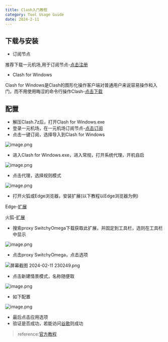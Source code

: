 ```yaml
---
title: Clash入门教程
category: Tool Usage Guide
date: 2024-2-11
---
```


## 下载与安装

- 订阅节点

推荐下载一元机场,用于订阅节点-[点击注册](https://一元机场.com/#/register)

- Clash for Windows

Clash for Windows是Clash的图形化操作客户端对普通用户来说容易操作和入门，而不用使用晦涩的命令行操作Clash-[点击下载](https://xn--4gq62f52gdss.com/down/clash.7z)

## 配置

- 解压Clash.7z后，打开Clash for Windows.exe
- 登录一元机场，在一元机场订阅节点-[点击订阅](https://一元机场.com/#/plan)
- 点击一键订阅，选择导入到Clash for Windows

![image.png](https://x1lys.github.io/X1lyS.blog.github.io/src/assets/img/5-1-1.png)

- 进入Clash for Windows.exe，进入常规，打开系统代理，开机自启

![image.png](https://x1lys.github.io/X1lyS.blog.github.io/src/assets/img/5-1-2.png)

- 点击代理，选择规则模式

![image.png](https://x1lys.github.io/X1lyS.blog.github.io/src/assets/img/5-1-3.png)

- 打开火狐或Edge浏览器，安装扩展(以下教程以Edge浏览器为例)

Edge-[扩展](https://microsoftedge.microsoft.com/addons?hl=zh-CN)

火狐-[扩展](https://addons.mozilla.org/zh-CN/firefox/?utm_source=firefox-browser&utm_medium=firefox-browser&utm_content=find-more-link-bottom)

- 搜索proxy SwitchyOmega下载获取此扩展，并固定到工具栏，选则在工具栏中显示

![image.png](https://x1lys.github.io/X1lyS.blog.github.io/src/assets/img/5-1-4.png)

- 点击proxy SwitchyOmega，点击选项

![屏幕截图 2024-02-11 230249.png](https://x1lys.github.io/X1lyS.blog.github.io/src/assets/img/5-1-5.png)

- 点击新建情景模式，名称随便取

![image.png](https://x1lys.github.io/X1lyS.blog.github.io/src/assets/img/5-1-6.png)

- 如下配置

![image.png](https://x1lys.github.io/X1lyS.blog.github.io/src/assets/img/5-1-7.png)

- 最后点击应用选项
- 验证是否成功，若能访问[谷歌](https://www.google.com/)则成功

> reference:[官方教程](https://clashforwindows.org/)

